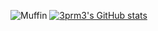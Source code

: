 

![Muffin](https://github.com/3prm3/stuff/blob/main/muffinbig.gif)
[![3prm3's GitHub stats](https://github-readme-stats.vercel.app/api?username=3prm3)](https://github.com/anuraghazra/github-readme-stats)


